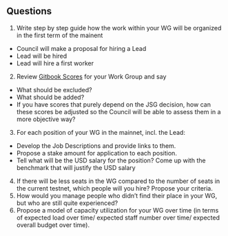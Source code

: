 ## Questions 

1. Write step by step guide how the work within your WG will be organized in the first term of the mainent 
- Council will make a proposal for hiring a Lead
- Lead will be hired
- Lead will hire a first worker
2. Review [Gitbook Scores](https://joystream.gitbook.io/testnet-workspace/testnet/council-period-scoring/general-working-group-score) for your Work Group and say 
- What should be excluded? 
- What should be added? 
- If you have scores that purely depend on the JSG decision, how can these scores be adjusted so the Council will be able to assess them in a more objective way?  
3. For each position of your WG in the mainnet, incl. the Lead: 
- Develop the Job Descriptions and provide links to them.
- Propose a stake amount for application to each position. 
- Tell what will be the USD salary for the position? Come up with the benchmark that will justify the USD salary
4. If there will be less seats in the WG compared to the number of seats in the current testnet, which people will you hire? Propose your criteria.
5. How would you manage people who didn’t find their place in your WG, but who are still quite experienced? 
6. Propose a model of capacity utilization for your WG over time (in terms of expected load over time/ expected staff number over time/ expected overall budget over time).

